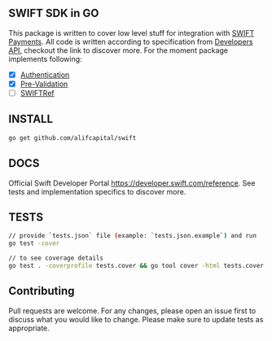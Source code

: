 ## SWIFT SDK in GO
This package is written to cover low level stuff for integration with [SWIFT Payments](https://swift.com).
All code is written according to specification from [Developers API](https://developer.swift.com/api), 
checkout the link to discover more. For the moment package implements following:
- [x] [Authentication](https://developer.swift.com/oauth-reference#section/Authentication)
- [x] [Pre-Validation](https://developer.swift.com/api/prevalidation/overview)
- [ ] [SWIFTRef](https://developer.swift.com/api/swiftref/overview)

## INSTALL
```bash
go get github.com/alifcapital/swift
```

## DOCS
Official Swift Developer Portal https://developer.swift.com/reference. See tests and implementation specifics to discover more.

## TESTS
```bash
// provide `tests.json` file (example: `tests.json.example`) and run
go test -cover

// to see coverage details
go test . -coverprofile tests.cover && go tool cover -html tests.cover && rm tests.cover
```

## Contributing
Pull requests are welcome. For any changes, please open an issue first to discuss what you would like to change.
Please make sure to update tests as appropriate.
